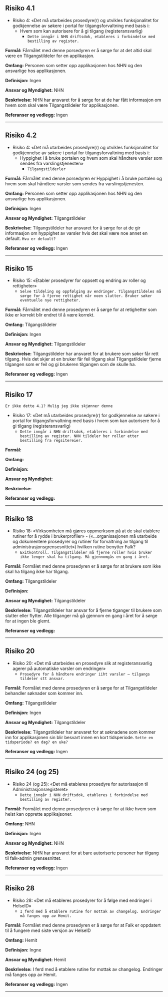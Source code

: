 
## Risiko 4.1
-	Risiko 4: «Det må utarbeides prosedyre(r) og utvikles funksjonalitet for godkjennelse av søkere i portal for tilgangsforvaltning med basis i: 
    - Hvem som kan autorisere for å gi tilgang (registeransvarlig)
        - `Dette inngår i NHN driftsdok, etableres i forbindelse med bestilling av register.`

**Formål:** Fårmålet med denne porsedyren er å sørge for at det altid skal være en Tilgangstildeler for en applikasjon.

**Omfang:**  Personen som setter opp applikasjonen hos NHN og den ansvarlige hos applikasjonen.

**Definisjon:**  Ingen

**Ansvar og Myndighet:** NHN

**Beskrivelse:**
NHN har ansvaret for å sørge for at de har fått informasjon om hvem som skal være Tilgangstildeler for applikasjonen.

**Referanser og vedlegg:**  Ingen

---
## Risiko 4.2
-	Risiko 4: «Det må utarbeides prosedyre(r) og utvikles funksjonalitet for godkjennelse av søkere i portal for tilgangsforvaltning med basis i: 
    - Hyppighet i å bruke portalen og hvem som skal håndtere varsler som sendes fra varslingstjenesten»
        - `Tilgangstilderler`

**Formål:** Fårmålet med denne porsedyren er Hyppighet i å bruke portalen og hvem som skal håndtere varsler som sendes fra varslingstjenesten.

**Omfang:**  Personen som setter opp applikasjonen hos NHN og den ansvarlige hos applikasjonen.

**Definisjon:**  Ingen

**Ansvar og Myndighet:** Tilgangstildeler

**Beskrivelse:**
Tilgangstildeler har ansvaret for å sørge for at de gir informasjon om hyppighet av varsler hvis det skal være noe annet en default.
`Hva er default?`

**Referanser og vedlegg:**  Ingen

---
## Risiko 15
-	Risiko 15: «Etabler prosedyrer for oppsett og endring av roller og rettigheter»
    - `Selve tildeling og oppfølging av endringer. Tilgangstildeles må sørge for å fjerne rettighet når noen slutter. Bruker søker eventuelle nye rettigheter.`

**Formål:** Fårmålet med denne prosedyren er å sørge for at retighetter som ikke er korrekt blir endret til å være korrekt.

**Omfang:**  Tilgangstildeler

**Definisjon:**  Ingen

**Ansvar og Myndighet:** Tilgangstildeler

**Beskrivelse:**
Tilgangstildeler har ansvaret for at brukere som søker får rett tilgang.
Hvis det skjer at en bruker får feil tilgang skal Tilgangstildeler fjerne tilgangen som er feil og gi brukeren tilgangen som de skulle ha.

**Referanser og vedlegg:** Ingen

---
## Risiko 17
`Er ikke dette 4.1? Mulig jeg ikke skjønner denne`  
-	Risiko 17: «Det må utarbeides prosedyre(r) for godkjennelse av søkere i portal for tilgangsforvaltning med basis i hvem som kan autorisere for å gi tilgang (registeransvarlig)
    - `Dette inngår i NHN driftsdok, etableres i forbindelse med bestilling av register. NHN tildeler her roller etter bestilling fra regsitereier.`

**Formål:** 

**Omfang:**  

**Definisjon:**  

**Ansvar og Myndighet:** 

**Beskrivelse:**

**Referanser og vedlegg:** 

---
## Risiko 18
-	Risiko 18: «Virksomheten må gjøres oppmerksom på at de skal etablere rutiner for å rydde i brukerprofiler» - («…organisasjonen må utarbeide og dokumentere prosedyrer og rutiner for forvaltning av tilgang til administrasjonsgrensesnittet») hvilken rutine benytter Falk? 
    - `Exitkontroll. Tilgangstildeler må fjerne roller hvis bruker ikke lenger skal ha tilgang. Må gjennomgås en gang i året.`

**Formål:** Formålet med denne prosedyren er å sørge for at brukere som ikke skal ha tilgang ikke har tilgang.

**Omfang:**  Tilgangstildeler

**Definisjon:**  

**Ansvar og Myndighet:** Tilgangstildeler

**Beskrivelse:**
Tilgangstildeler har ansvar for å fjerne tlganger til brukere som slutter eller flytter.
Alle tilganger må gå gjennom en gang i året for å sørge for at ingen ble glemt.

**Referanser og vedlegg:** 

---
## Risiko 20
-	Risiko 20: «Det må utarbeides en prosedyre slik at registeransvarlig agerer på automatiske varsler om endringer»
    - `Prosedyre for å håndtere endringer iiht varsler – tilgangs tildeler stt ansvar.`

**Formål:** Formålet med denne prosedyren er å sørge for at Tilgangstildeler behandler søknader som kommer inn.

**Omfang:**  Tilgangstildeler

**Definisjon:**  Ingen

**Ansvar og Myndighet:** Tilgangstildeler

**Beskrivelse:**
Tilgangstildeler har ansvaret for at søknadene som kommer inn for applikasjonen sin blir besvart innen en kort tidsperiode.
`Sette en tidsperiode? en dag? en uke?`  

**Referanser og vedlegg:** Ingen

---
## Risiko 24 (og 25)
-	Risiko 24 (og 25): «Det må etableres prosedyre for autorisasjon til Administrasjonsregisteret» 
    - `Dette inngår i NHN driftsdok, etableres i forbindelse med bestilling av register.`

**Formål:** Formålet med denne prosedyren er å sørge for at ikke hvem som helst kan opprette applikajsoner.

**Omfang:**  NHN

**Definisjon:**  Ingen

**Ansvar og Myndighet:** NHN

**Beskrivelse:** 
NHN har ansvaret for at bare autoriserte personer har tilgang til falk-admin grensesnittet.

**Referanser og vedlegg:** Ingen

---
## Risiko 28
-	Risiko 28: «Det må etableres prosedyrer for å følge med endringer i HelseID»
    - `I ferd med å etablere rutine for mottak av changelog. Endringer må fanges opp av Hemit.`

**Formål:** Formålet med denne prosedyren er å sørge for at Falk er oppdatert til å fungere med siste versjon av HelseID

**Omfang:**  Hemit

**Definisjon:**  Ingne

**Ansvar og Myndighet:** Hemit

**Beskrivelse:**
I ferd med å etablere rutine for mottak av changelog. Endringer må fanges opp av Hemit.

**Referanser og vedlegg:** Ingen

---
